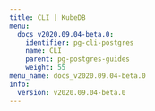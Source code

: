 ```yaml
---
title: CLI | KubeDB
menu:
  docs_v2020.09.04-beta.0:
    identifier: pg-cli-postgres
    name: CLI
    parent: pg-postgres-guides
    weight: 55
menu_name: docs_v2020.09.04-beta.0
info:
  version: v2020.09.04-beta.0
---
```


